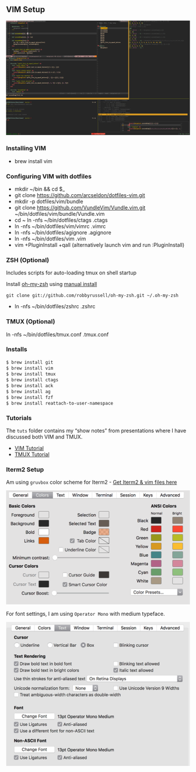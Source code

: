 ## VIM Setup

![run cmd](images/tmux-vim-iterm2.gif) 

### Installing VIM

- brew install vim

### Configuring VIM with dotfiles

- mkdir ~/bin && cd $_
- git clone https://github.com/arcseldon/dotfiles-vim.git 
- mkdir -p dotfiles/vim/bundle
- git clone https://github.com/VundleVim/Vundle.vim.git ~/bin/dotfiles/vim/bundle/Vundle.vim
- cd ~
  ln -nfs ~/bin/dotfiles/ctags .ctags
- ln -nfs ~/bin/dotfiles/vim/vimrc .vimrc
- ln -nfs ~/bin/dotfiles/agignore .agignore
- ln -nfs ~/bin/dotfiles/vim .vim
- vim +PluginInstall +qall   (alternatively launch vim and run :PluginInstall)

### ZSH (Optional)

Includes scripts for auto-loading tmux on shell startup

Install [oh-my-zsh](https://github.com/robbyrussell/oh-my-zsh) using [manual install](https://github.com/robbyrussell/oh-my-zsh#manual-installation)

```
git clone git://github.com/robbyrussell/oh-my-zsh.git ~/.oh-my-zsh
```

- ln -nfs ~/bin/dotfiles/zshrc .zshrc

### TMUX (Optional)

ln -nfs ~/bin/dotfiles/tmux.conf .tmux.conf

### Installs

    $ brew install git
    $ brew install vim
    $ brew install tmux
    $ brew install ctags
    $ brew install ack
    $ brew install ag
    $ brew install fzf 
    $ brew install reattach-to-user-namespace

### Tutorials

The `tuts` folder contains my “show notes” from presentations where I have discussed both VIM and TMUX.

- [VIM Tutorial](https://github.com/arcseldon/dotfiles-vim/blob/master/tuts/vimtutor.md)
- [TMUX Tutorial](https://github.com/arcseldon/dotfiles-vim/blob/master/tuts/tmux.md)

### Iterm2 Setup 

Am using `gruvbox` color scheme for Iterm2 - [Get Iterm2 & vim files here](https://github.com/morhetz/gruvbox)

![run cmd](images/iterm2-colors.gif) 

For font settings, I am using `Operator Mono` with medium typeface.

![run cmd](images/iterm2-text.gif) 
